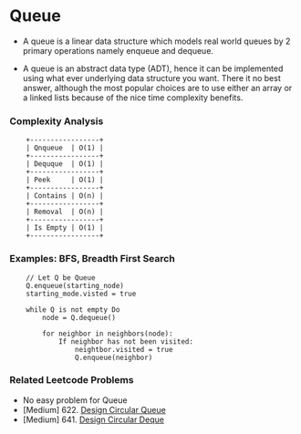 # Queue

* A queue is a linear data structure which models real world queues by 2 primary operations namely enqueue and dequeue. 

* A queue is an abstract data type (ADT), hence it can be implemented using what ever underlying data structure you want. There it no best answer, although the most popular choices are to use either an array or a linked lists because of the nice time complexity benefits.

### Complexity Analysis

        +-----------------+
        | Qnqueue  | O(1) |
        +-----------------+
        | Dequque  | O(1) |
        +-----------------+
        | Peek     | O(1) |
        +-----------------+
        | Contains | O(n) |
        +-----------------+
        | Removal  | O(n) |
        +-----------------+
        | Is Empty | O(1) |
        +-----------------+

### Examples: BFS, Breadth First Search

        // Let Q be Queue
        Q.enqueue(starting_node)
        starting_mode.visted = true

        while Q is not empty Do
            node = Q.dequeue()

            for neighbor in neighbors(node):
                If neighbor has not been visited:
                    neightbor.visited = true
                    Q.enqueue(neighbor)

### Related Leetcode Problems
* No easy problem for Queue
* [Medium]  622. [Design Circular Queue](https://leetcode.com/problems/design-circular-queue/)
* [Medium]  641. [Design Circular Deque](https://leetcode.com/problems/design-circular-deque/)
